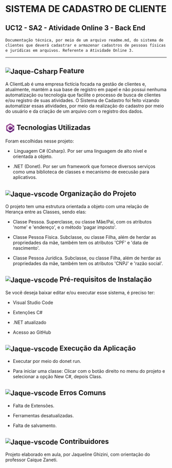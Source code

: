 
# SISTEMA DE CADASTRO DE CLIENTE #
## UC12 - SA2 - Atividade Online 3 - Back End ##

    Documentação técnica, por meio de um arquivo readme.md, do sistema de clientes que deverá cadastrar e armazenar cadastros de pessoas físicas e jurídicas em arquivos. Referente a Atividade Online 3.

___
## <img align="center" alt="Jaque-Csharp" height="30" width="30" src="https://img.icons8.com/color/48/000000/light.png"> Feature 

A ClientLab é uma empresa fictícia focada na gestão de clientes e, atualmente, mantém a sua base de registro em papel e não possui nenhuma automatização ou tecnologia que facilite o processo de busca de clientes e/ou registro de suas atividades. O Sistema de Cadastro foi feito vizando automatizar essas atividades, por meio da realização do cadastro por meio do usuário e da criação de um arquivo com o registro dos dados.


##  <img align="center" alt="Jaque-Csharp" height="30" width="30" src="https://raw.githubusercontent.com/devicons/devicon/master/icons/csharp/csharp-original.svg"> Tecnologias Utilizadas 
Foram escolhidas nesse projeto:
+ <img style="width: 20px;" src="" /> Linguagem C# (Csharp). Por ser uma linguagem de alto nível e orientada a objeto.
- <img style="width: 20px" src="">.NET (Donet). Por ser um framework que fornece diversos serviços como uma biblioteca de classes e mecanismo de execusão para aplicativos. 

## <img align="center" alt="Jaque-vscode" height="30" width="30" src="https://img.icons8.com/color/48/000000/note.png" /> Organização do Projeto ##
O projeto tem uma estrutura orientada a objeto com uma relação de Herança entre as Classes, sendo elas:
+ Classe Pessoa. Superclasse, ou classe Mãe/Pai, com os atributos 'nome' e 'endereço',  e o método 'pagar imposto'.
- Classe Pessoa Física. Subclasse, ou classe Filha, além de herdar as propriedades da mãe, também tem os atributos 'CPF' e 'data de nascimento'.
+ Classe Pessoa Jurídica. Subclasse, ou classe Filha, além de herdar as propriedades da mãe, também tem os atributos 'CNPJ' e 'razão social'. 

## <img align="center" alt="Jaque-vscode" height="30" width="30" src="https://cdn.jsdelivr.net/gh/devicons/devicon/icons/vscode/vscode-original.svg" /> Pré-requisitos de Instalação ##

Se você deseja baixar editar e/ou executar esse sistema, é preciso ter:
+ Visual Studio Code
- Extenções C#
+ .NET atualizado
- Acesso ao GitHub

## <img align="center" alt="Jaque-vscode" height="30" width="30" src="https://img.icons8.com/fluency/48/000000/run-command.png" /> Execução da Aplicação ##

- Executar por meio do donet run.
+ Para iniciar uma classe: Clicar com o botão direito no menu do projeto e selecionar a opção New C#, depois Class.

## <img align="center" alt="Jaque-vscode" height="30" width="30" src="https://img.icons8.com/color/48/000000/error--v1.png" /> Erros Comuns ##

+ Falta de Extensões.
- Ferramentas desatualizadas.
+ Falta de salvamento.

## <img align="center" alt="Jaque-vscode" height="30" width="30" src="https://img.icons8.com/fluency/48/000000/handshake.png" /> Contribuidores ##

Projeto elaborado em aula, por Jaqueline Ghizini, com orientação do professor Caique Zaneti.



